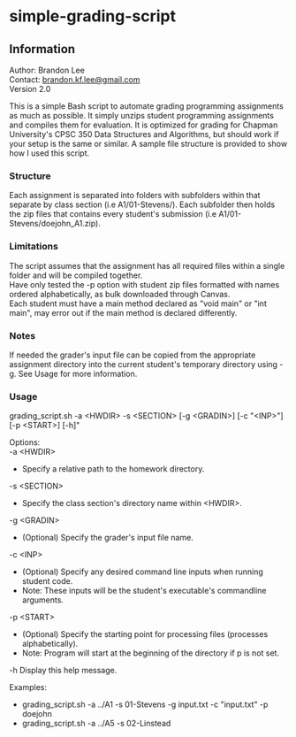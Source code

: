 # simple-grading-script

## Information
Author: Brandon Lee\
Contact: brandon.kf.lee@gmail.com\
Version 2.0

This is a simple Bash script to automate grading programming assignments as much as possible. It simply unzips student programming assignments and compiles them for evaluation. It is optimized for grading for Chapman University's CPSC 350 Data Structures and Algorithms, but should work if your setup is the same or similar. A sample file structure is provided to show how I used this script.

### Structure
Each assignment is separated into folders with subfolders within that separate by class section (i.e A1/01-Stevens/). Each subfolder then holds the zip files that contains every student's submission (i.e A1/01-Stevens/doejohn_A1.zip).

### Limitations
The script assumes that the assignment has all required files within a single folder and will be compiled together.\
Have only tested the -p option with student zip files formatted with names ordered alphabetically, as bulk downloaded through Canvas.\
Each student must have a main method declared as "void main" or "int main", may error out if the main method is declared differently.

### Notes
If needed the grader's input file can be copied from the appropriate assignment directory into the current student's temporary directory using -g. See Usage for more information.

### Usage
grading_script.sh -a \<HWDIR\> -s \<SECTION\> [-g \<GRADIN\>] [-c \"\<INP\>\"] [-p \<START\>] [-h]"

Options:\
  -a \<HWDIR\> 
  * Specify a relative path to the homework directory.

  -s \<SECTION\>
  * Specify the class section's directory name within \<HWDIR\>.

  -g \<GRADIN\>
  * (Optional) Specify the grader's input file name.

  -c \<INP\>
  * (Optional) Specify any desired command line inputs when running student code.
  * Note: These inputs will be the student's executable's commandline arguments.

  -p \<START\>
  * (Optional) Specify the starting point for processing files (processes alphabetically).
  * Note: Program will start at the beginning of the directory if p is not set.
  
  -h             Display this help message.

Examples: 
* grading_script.sh -a ../A1 -s 01-Stevens -g input.txt -c \"input.txt\" -p doejohn
* grading_script.sh -a ../A5 -s 02-Linstead